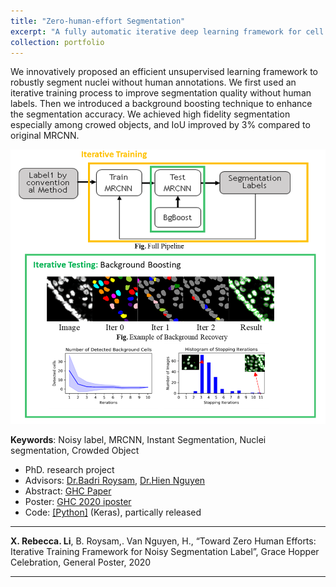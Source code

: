 ```yaml
---
title: "Zero-human-effort Segmentation"
excerpt: "A fully automatic iterative deep learning framework for cell segmentation on noisy Label <br/><img src='/figures/logo-Seg.png' width='400'>"
collection: portfolio
---
```



We innovatively proposed an efficient unsupervised learning framework to robustly segment nuclei without human annotations. We first used an iterative training process to improve segmentation quality without human labels. Then we introduced a background boosting technique to enhance the segmentation accuracy. We achieved high fidelity segmentation especially among crowed objects, and IoU improved by 3% compared to original MRCNN.


<p align="center"><img src="/figures/Seg.png" width="550" class="inline"/></p>

**Keywords**: Noisy label, MRCNN, Instant Segmentation, Nuclei segmentation, Crowded Object

- PhD. research project
- Advisors: [Dr.Badri Roysam](http://www.ee.uh.edu/faculty/roysam), [Dr.Hien Nguyen](https://www.hvnguyen.com/)
- Abstract: [GHC Paper](https://www.researchgate.net/publication/343385839_Toward_Zero_Human_Efforts_Iterative_Training_Framework_for_Noisy_Segmentation_Label)
- Poster: [GHC 2020 iposter](https://vghc-anitab.ipostersessions.com/default.aspx?s=28-C4-EC-8B-26-D4-88-62-24-32-0F-80-B4-87-FA-9E)
- Code: [[Python]](https://github.com/RoysamLab/whole_brain_analysis) (Keras), partically released


---
 **X. Rebecca. Li**, B. Roysam,. Van Nguyen, H., “Toward Zero Human Efforts: Iterative Training Framework for Noisy Segmentation Label”, Grace Hopper Celebration, General Poster, 2020 


---
<!-- << [Back](../) -->
